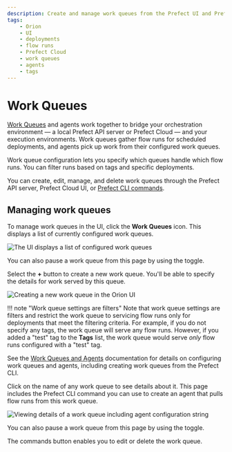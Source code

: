 ```yaml
---
description: Create and manage work queues from the Prefect UI and Prefect Cloud.
tags:
    - Orion
    - UI
    - deployments
    - flow runs
    - Prefect Cloud
    - work queues
    - agents
    - tags
---
```


# Work Queues

[Work Queues](/concepts/work-queues/) and agents work together to bridge your orchestration environment &mdash; a local Prefect API server or Prefect Cloud &mdash; and your execution environments. Work queues gather flow runs for scheduled deployments, and agents pick up work from their configured work queues.

Work queue configuration lets you specify which queues handle which flow runs. You can filter runs based on tags and specific deployments.

You can create, edit, manage, and delete work queues through the Prefect API server, Prefect Cloud UI, or [Prefect CLI commands](/concepts/work-queues/#work-queue-configuration).

## Managing work queues

To manage work queues in the UI, click the **Work Queues** icon. This displays a list of currently configured work queues.

![The UI displays a list of configured work queues](/img/ui/work-queue-list.png)

You can also pause a work queue from this page by using the toggle.

Select the **+** button to create a new work queue. You'll be able to specify the details for work served by this queue.

![Creating a new work queue in the Orion UI](/img/ui/work-queue-create.png)

!!! note "Work queue settings are filters"
    Note that work queue settings are filters and restrict the work queue to servicing flow runs only for deployments that meet the filtering criteria. For example, if you do not specify any tags, the work queue will serve any flow runs. However, if you added a "test" tag to the **Tags** list, the work queue would serve _only_ flow runs configured with a "test" tag.

See the [Work Queues and Agents](/concepts/work-queues/) documentation for details on configuring work queues and agents, including creating work queues from the Prefect CLI.

Click on the name of any work queue to see details about it. This page includes the Prefect CLI command you can use to create an agent that pulls flow runs from this work queue.

![Viewing details of a work queue including agent configuration string](/img/ui/work-queue-details.png)

You can also pause a work queue from this page by using the toggle.

The commands button enables you to edit or delete the work queue.